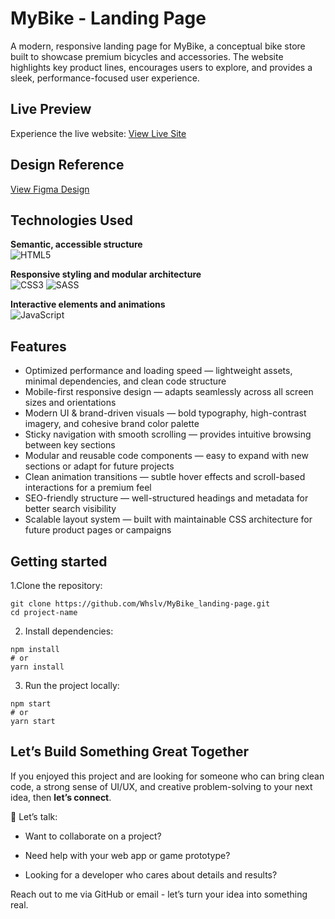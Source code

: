 # MyBike - Landing Page

A modern, responsive landing page for MyBike, a conceptual bike store built to showcase premium bicycles and accessories. The website highlights key product lines, encourages users to explore, and provides a sleek, performance-focused user experience.

## Live Preview

Experience the live website: [View Live Site](https://whslv.github.io/layout_landing-page/)

## Design Reference
[View Figma Design](https://www.figma.com/design/2KA70CUpwTQfZP1kQlxZmj/MyBIKE-New-Version?node-id=0-1&t=W0MNle93rFdfAkdy-1)

## Technologies Used
**Semantic, accessible structure** <br>
![HTML5](https://img.shields.io/badge/html5-%23E34F26.svg?style=for-the-badge&logo=html5&logoColor=white) <br>

**Responsive styling and modular architecture** <br>
![CSS3](https://img.shields.io/badge/css3-%231572B6.svg?style=for-the-badge&logo=css3&logoColor=white) ![SASS](https://img.shields.io/badge/SASS-hotpink.svg?style=for-the-badge&logo=SASS&logoColor=white) <br>

**Interactive elements and animations** <br>
![JavaScript](https://img.shields.io/badge/javascript-%23323330.svg?style=for-the-badge&logo=javascript&logoColor=%23F7DF1E) <br>

## Features

- Optimized performance and loading speed — lightweight assets, minimal dependencies, and clean code structure
- Mobile-first responsive design — adapts seamlessly across all screen sizes and orientations
- Modern UI & brand-driven visuals — bold typography, high-contrast imagery, and cohesive brand color palette
- Sticky navigation with smooth scrolling — provides intuitive browsing between key sections
- Modular and reusable code components — easy to expand with new sections or adapt for future projects
- Clean animation transitions — subtle hover effects and scroll-based interactions for a premium feel
- SEO-friendly structure — well-structured headings and metadata for better search visibility
- Scalable layout system — built with maintainable CSS architecture for future product pages or campaigns

## Getting started

1.Clone the repository:

```
git clone https://github.com/Whslv/MyBike_landing-page.git
cd project-name
```

2. Install dependencies:
```
npm install
# or
yarn install
```

3. Run the project locally:
```
npm start
# or
yarn start
```

## Let’s Build Something Great Together

If you enjoyed this project and are looking for someone who can bring clean code, a strong sense of UI/UX, and creative problem-solving to your next idea, then **let’s connect**.

📩 Let’s talk:

- Want to collaborate on a project?

- Need help with your web app or game prototype?

- Looking for a developer who cares about details and results?

Reach out to me via GitHub
 or email - let’s turn your idea into something real.
